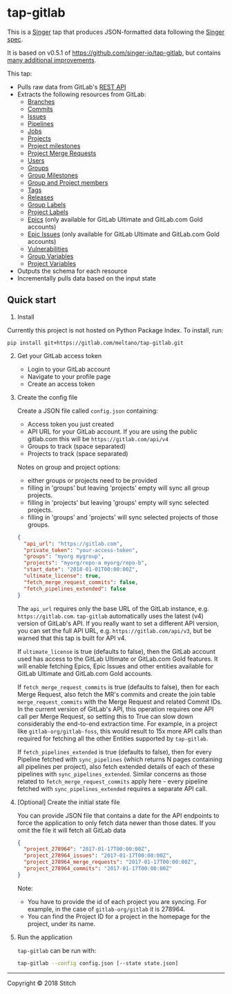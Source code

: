 # tap-gitlab

This is a [Singer](https://singer.io) tap that produces JSON-formatted data following the [Singer spec](https://github.com/singer-io/getting-started/blob/master/SPEC.md).

It is based on v0.5.1 of <https://github.com/singer-io/tap-gitlab>, but contains [many additional improvements](./CHANGELOG.md).

This tap:
- Pulls raw data from GitLab's [REST API](https://docs.gitlab.com/ee/api/README.html)
- Extracts the following resources from GitLab:
  - [Branches](https://docs.gitlab.com/ee/api/branches.html)
  - [Commits](https://docs.gitlab.com/ee/api/commits.html)
  - [Issues](https://docs.gitlab.com/ee/api/issues.html)
  - [Pipelines](https://docs.gitlab.com/ee/api/pipelines.html)
  - [Jobs](https://docs.gitlab.com/ee/api/jobs.html)
  - [Projects](https://docs.gitlab.com/ee/api/projects.html)
  - [Project milestones](https://docs.gitlab.com/ee/api/milestones.html)
  - [Project Merge Requests](https://docs.gitlab.com/ee/api/merge_requests.html)
  - [Users](https://docs.gitlab.com/ee/api/users.html)
  - [Groups](https://docs.gitlab.com/ee/api/group_milestones.html)
  - [Group Milestones](https://docs.gitlab.com/ee/api/users.html)
  - [Group and Project members](https://docs.gitlab.com/ee/api/members.html)
  - [Tags](https://docs.gitlab.com/ee/api/tags.html)
  - [Releases](https://docs.gitlab.com/ee/api/releases/index.html)
  - [Group Labels](https://docs.gitlab.com/ee/api/group_labels.html)
  - [Project Labels](https://docs.gitlab.com/ee/api/labels.html)
  - [Epics](https://docs.gitlab.com/ee/api/epics.html) (only available for GitLab Ultimate and GitLab.com Gold accounts)
  - [Epic Issues](https://docs.gitlab.com/ee/api/epic_issues.html) (only available for GitLab Ultimate and GitLab.com Gold accounts)
  - [Vulnerabilities](https://docs.gitlab.com/ee/api/project_vulnerabilities.html)
  - [Group Variables](https://docs.gitlab.com/ee/api/group_level_variables.html)
  - [Project Variables](https://docs.gitlab.com/ee/api/project_level_variables.html)
- Outputs the schema for each resource
- Incrementally pulls data based on the input state


## Quick start

1. Install

Currently this project is not hosted on Python Package Index. To install, run:
```
pip install git+https://gitlab.com/meltano/tap-gitlab.git
```

2. Get your GitLab access token

    - Login to your GitLab account
    - Navigate to your profile page
    - Create an access token

3. Create the config file

    Create a JSON file called `config.json` containing:
    - Access token you just created
    - API URL for your GitLab account. If you are using the public gitlab.com this will be `https://gitlab.com/api/v4`
    - Groups to track (space separated)    
    - Projects to track (space separated)

    Notes on group and project options:
    - either groups or projects need to be provided
    - filling in 'groups' but leaving 'projects' empty will sync all group projects.
    - filling in 'projects' but leaving 'groups' empty will sync selected projects.
    - filling in 'groups' and 'projects' will sync selected projects of those groups.

    ```json
    {
      "api_url": "https://gitlab.com",
      "private_token": "your-access-token",
      "groups": "myorg mygroup",
      "projects": "myorg/repo-a myorg/repo-b",
      "start_date": "2018-01-01T00:00:00Z",
      "ultimate_license": true,
      "fetch_merge_request_commits": false,
      "fetch_pipelines_extended": false
    }
    ```

    The `api_url` requires only the base URL of the GitLab instance, e.g. `https://gitlab.com`. `tap-gitlab` automatically uses the latest (v4) version of GitLab's API. If you really want to set a different API version, you can set the full API URL, e.g. `https://gitlab.com/api/v3`, but be warned that this tap is built for API v4.

    If `ultimate_license` is true (defaults to false), then the GitLab account used has access to the GitLab Ultimate or GitLab.com Gold features. It will enable fetching Epics, Epic Issues and other entities available for GitLab Ultimate and GitLab.com Gold accounts.

    If `fetch_merge_request_commits` is true (defaults to false), then for each Merge Request, also fetch the MR's commits and create the join table `merge_request_commits` with the Merge Request and related Commit IDs. In the current version of GitLab's API, this operation requires one API call per Merge Request, so setting this to True can slow down considerably the end-to-end extraction time. For example, in a project like `gitlab-org/gitlab-foss`, this would result to 15x more API calls than required for fetching all the other Entities supported by `tap-gitlab`.

    If `fetch_pipelines_extended` is true (defaults to false), then for every Pipeline fetched with `sync_pipelines` (which returns N pages containing all pipelines per project), also fetch extended details of each of these pipelines with `sync_pipelines_extended`. Similar concerns as those related to `fetch_merge_request_commits` apply here - every pipeline fetched with `sync_pipelines_extended` requires a separate API call.

4. [Optional] Create the initial state file

    You can provide JSON file that contains a date for the API endpoints
    to force the application to only fetch data newer than those dates.
    If you omit the file it will fetch all GitLab data

    ```json
    {
      "project_278964": "2017-01-17T00:00:00Z",
      "project_278964_issues": "2017-01-17T00:00:00Z",
      "project_278964_merge_requests": "2017-01-17T00:00:00Z",
      "project_278964_commits": "2017-01-17T00:00:00Z"
    }
    ```

    Note:
    - You have to provide the id of each project you are syncing. For example, in the case of `gitlab-org/gitlab` it is 278964.
    - You can find the Project ID for a project in the homepage for the project, under its name.

5. Run the application

    `tap-gitlab` can be run with:

    ```bash
    tap-gitlab --config config.json [--state state.json]
    ```

---

Copyright &copy; 2018 Stitch
